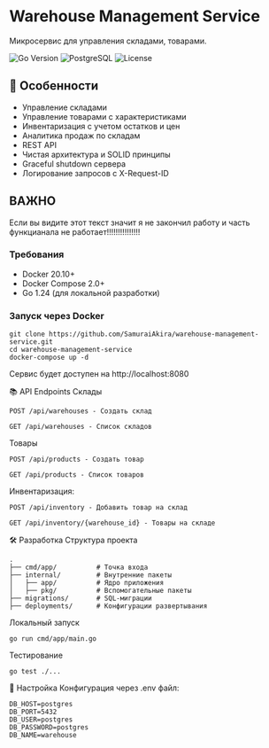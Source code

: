 # Warehouse Management Service

Микросервис для управления складами, товарами.

![Go Version](https://img.shields.io/badge/Go-1.24+-blue)
![PostgreSQL](https://img.shields.io/badge/PostgreSQL-16+-blue)
![License](https://img.shields.io/badge/License-MIT-green)

## 📌 Особенности

- Управление складами 
- Управление товарами с характеристиками
- Инвентаризация с учетом остатков и цен
- Аналитика продаж по складам
- REST API
- Чистая архитектура и SOLID принципы
- Graceful shutdown сервера
- Логирование запросов с X-Request-ID

## ВАЖНО

Если вы видите этот текст значит я не закончил работу и часть функцианала не работает!!!!!!!!!!!!!!!

### Требования
- Docker 20.10+
- Docker Compose 2.0+
- Go 1.24 (для локальной разработки)

### Запуск через Docker
```
git clone https://github.com/SamuraiAkira/warehouse-management-service.git
cd warehouse-management-service
docker-compose up -d
```
Сервис будет доступен на http://localhost:8080

📚 API Endpoints
Склады
```
POST /api/warehouses - Создать склад
```
```
GET /api/warehouses - Список складов
```
Товары
```
POST /api/products - Создать товар
```
```
GET /api/products - Список товаров
```
Инвентаризация:
```
POST /api/inventory - Добавить товар на склад
```
```
GET /api/inventory/{warehouse_id} - Товары на складе
```

🛠 Разработка
Структура проекта
```
.
├── cmd/app/          # Точка входа
├── internal/         # Внутренние пакеты
│   ├── app/          # Ядро приложения
│   ├── pkg/          # Вспомогательные пакеты
├── migrations/       # SQL-миграции
├── deployments/      # Конфигурации развертывания
```
Локальный запуск
```
go run cmd/app/main.go
```
Тестирование
```
go test ./...
```
🔧 Настройка
Конфигурация через .env файл:
```
DB_HOST=postgres
DB_PORT=5432
DB_USER=postgres
DB_PASSWORD=postgres
DB_NAME=warehouse
```
